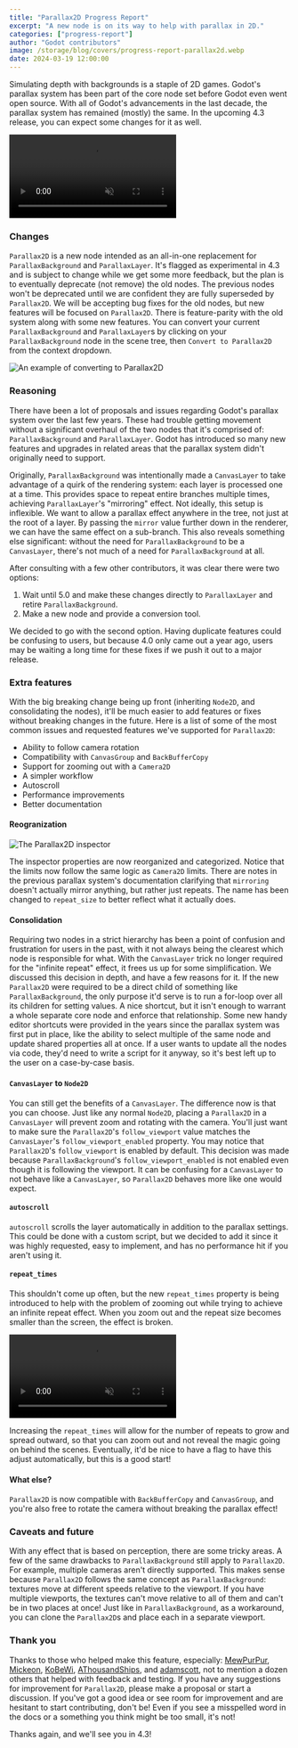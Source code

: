 ```yaml
---
title: "Parallax2D Progress Report"
excerpt: "A new node is on its way to help with parallax in 2D."
categories: ["progress-report"]
author: "Godot contributors"
image: /storage/blog/covers/progress-report-parallax2d.webp
date: 2024-03-19 12:00:00
---
```


Simulating depth with backgrounds is a staple of 2D games. Godot's parallax system has been part of the core node set before Godot even went open source. With all of Godot's advancements in the last decade, the parallax system has remained (mostly) the same. In the upcoming 4.3 release, you can expect some changes for it as well.

<video autoplay loop muted playsinline title="An example of the parallax effect">
  <source src="/storage/blog/parallax2d/scroll.mp4" type="video/mp4">
</video>

### Changes

`Parallax2D` is a new node intended as an all-in-one replacement for `ParallaxBackground` and `ParallaxLayer`. It's flagged as experimental in 4.3 and is subject to change while we get some more feedback, but the plan is to eventually deprecate (not remove) the old nodes. The previous nodes won't be deprecated until we are confident they are fully superseded by `Parallax2D`. We will be accepting bug fixes for the old nodes, but new features will be focused on `Parallax2D`. There is feature-parity with the old system along with some new features. You can convert your current `ParallaxBackground` and `ParallaxLayer`s by clicking on your `ParallaxBackground` node in the scene tree, then `Convert to Parallax2D` from the context dropdown.

![An example of converting to Parallax2D](/storage/blog/parallax2d/button.webp)

### Reasoning

There have been a lot of proposals and issues regarding Godot's parallax system over the last few years. These had trouble getting movement without a significant overhaul of the two nodes that it's comprised of: `ParallaxBackground` and `ParallaxLayer`. Godot has introduced so many new features and upgrades in related areas that the parallax system didn't originally need to support.

Originally, `ParallaxBackground` was intentionally made a `CanvasLayer` to take advantage of a quirk of the rendering system: each layer is processed one at a time. This provides space to repeat entire branches multiple times, achieving `ParallaxLayer`'s "mirroring" effect. Not ideally, this setup is inflexible. We want to allow a parallax effect anywhere in the tree, not just at the root of a layer. By passing the `mirror` value further down in the renderer, we can have the same effect on a sub-branch. This also reveals something else significant: without the need for `ParallaxBackground` to be a `CanvasLayer`, there's not much of a need for `ParallaxBackground` at all.

After consulting with a few other contributors, it was clear there were two options:
1. Wait until 5.0 and make these changes directly to `ParallaxLayer` and retire `ParallaxBackground`.
2. Make a new node and provide a conversion tool.

We decided to go with the second option. Having duplicate features could be confusing to users, but because 4.0 only came out a year ago, users may be waiting a long time for these fixes if we push it out to a major release.

### Extra features

With the big breaking change being up front (inheriting `Node2D`, and consolidating the nodes), it'll be much easier to add features or fixes without breaking changes in the future. Here is a list of some of the most common issues and requested features we've supported for `Parallax2D`:

- Ability to follow camera rotation
- Compatibility with `CanvasGroup` and `BackBufferCopy`
- Support for zooming out with a `Camera2D`
- A simpler workflow
- Autoscroll
- Performance improvements
- Better documentation

#### Reogranization

![The Parallax2D inspector](/storage/blog/parallax2d/inspector.webp)

The inspector properties are now reorganized and categorized. Notice that the limits now follow the same logic as `Camera2D` limits. There are notes in the previous parallax system's documentation clarifying that `mirroring` doesn't actually mirror anything, but rather just repeats. The name has been changed to `repeat_size` to better reflect what it actually does.

#### Consolidation

Requiring two nodes in a strict hierarchy has been a point of confusion and frustration for users in the past, with it not always being the clearest which node is responsible for what. With the `CanvasLayer` trick no longer required for the "infinite repeat" effect, it frees us up for some simplification. We discussed this decision in depth, and have a few reasons for it. If the new `Parallax2D` were required to be a direct child of something like `ParallaxBackground`, the only purpose it'd serve is to run a for-loop over all its children for setting values. A nice shortcut, but it isn't enough to warrant a whole separate core node and enforce that relationship. Some new handy editor shortcuts were provided in the years since the parallax system was first put in place, like the ability to select multiple of the same node and update shared properties all at once. If a user wants to update all the nodes via code, they'd need to write a script for it anyway, so it's best left up to the user on a case-by-case basis.

#### `CanvasLayer` to `Node2D`

You can still get the benefits of a `CanvasLayer`. The difference now is that you can choose. Just like any normal `Node2D`, placing a `Parallax2D` in a `CanvasLayer` will prevent zoom and rotating with the camera. You'll just want to make sure the `Parallax2D`'s `follow_viewport` value matches the `CanvasLayer`'s `follow_viewport_enabled` property. You may notice that `Parallax2D`'s `follow_viewport` is enabled by default. This decision was made because `ParallaxBackground`'s `follow_viewport_enabled` is not enabled even though it is following the viewport. It can be confusing for a `CanvasLayer` to not behave like a `CanvasLayer`, so `Parallax2D` behaves more like one would expect.

#### `autoscroll`

`autoscroll` scrolls the layer automatically in addition to the parallax settings. This could be done with a custom script, but we decided to add it since it was highly requested, easy to implement, and has no performance hit if you aren't using it.

#### `repeat_times`

This shouldn't come up often, but the new `repeat_times` property is being introduced to help with the problem of zooming out while trying to achieve an infinite repeat effect. When you zoom out and the repeat size becomes smaller than the screen, the effect is broken.

<video autoplay loop muted playsinline title="An demonstration of the parallax effect zoomed out">
  <source src="/storage/blog/parallax2d/zoom_out.mp4" type="video/mp4">
</video>

Increasing the `repeat_times` will allow for the number of repeats to grow and spread outward, so that you can zoom out and not reveal the magic going on behind the scenes. Eventually, it'd be nice to have a flag to have this adjust automatically, but this is a good start!

#### What else?

`Parallax2D` is now compatible with `BackBufferCopy` and `CanvasGroup`, and you're also free to rotate the camera without breaking the parallax effect!

### Caveats and future

With any effect that is based on perception, there are some tricky areas. A few of the same drawbacks to `ParallaxBackground` still apply to `Parallax2D`. For example, multiple cameras aren't directly supported. This makes sense because `Parallax2D` follows the same concept as `ParallaxBackground`: textures move at different speeds relative to the viewport. If you have multiple viewports, the textures can't move relative to all of them and can't be in two places at once! Just like in `ParallaxBackground`, as a workaround, you can clone the `Parallax2D`s and place each in a separate viewport.

### Thank you

Thanks to those who helped make this feature, especially: [MewPurPur](https://github.com/MewPurPur), [Mickeon](https://github.com/Mickeon), [KoBeWi](https://github.com/KoBeWi), [AThousandShips](https://github.com/AThousandShips), and [adamscott](https://github.com/adamscott), not to mention a dozen others that helped with feedback and testing. If you have any suggestions for improvement for `Parallax2D`, please make a proposal or start a discussion. If you've got a good idea or see room for improvement and are hesitant to start contributing, don't be! Even if you see a misspelled word in the docs or a something you think might be too small, it's not!

Thanks again, and we'll see you in 4.3!